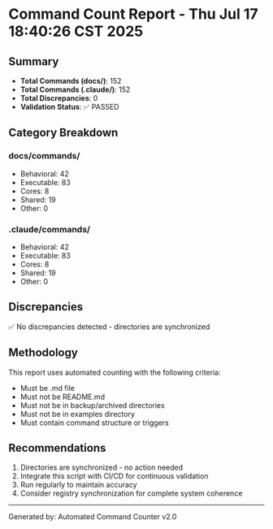 # Command Count Report - Thu Jul 17 18:40:26 CST 2025

## Summary
- **Total Commands (docs/)**: 152
- **Total Commands (.claude/)**: 152
- **Total Discrepancies**: 0
- **Validation Status**: ✅ PASSED

## Category Breakdown

### docs/commands/
- Behavioral: 42
- Executable: 83
- Cores: 8
- Shared: 19
- Other: 0

### .claude/commands/
- Behavioral: 42
- Executable: 83
- Cores: 8
- Shared: 19
- Other: 0

## Discrepancies
✅ No discrepancies detected - directories are synchronized



## Methodology
This report uses automated counting with the following criteria:
- Must be .md file
- Must not be README.md
- Must not be in backup/archived directories
- Must not be in examples directory
- Must contain command structure or triggers

## Recommendations
1. Directories are synchronized - no action needed
2. Integrate this script with CI/CD for continuous validation
3. Run regularly to maintain accuracy
4. Consider registry synchronization for complete system coherence

---
Generated by: Automated Command Counter v2.0

